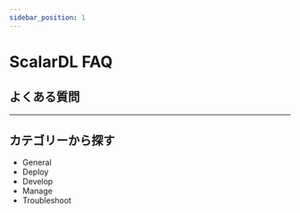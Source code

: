 ```yaml
---
sidebar_position: 1
---
```


# ScalarDL FAQ

## よくある質問

---

## カテゴリーから探す

- General
- Deploy
- Develop
- Manage
- Troubleshoot
